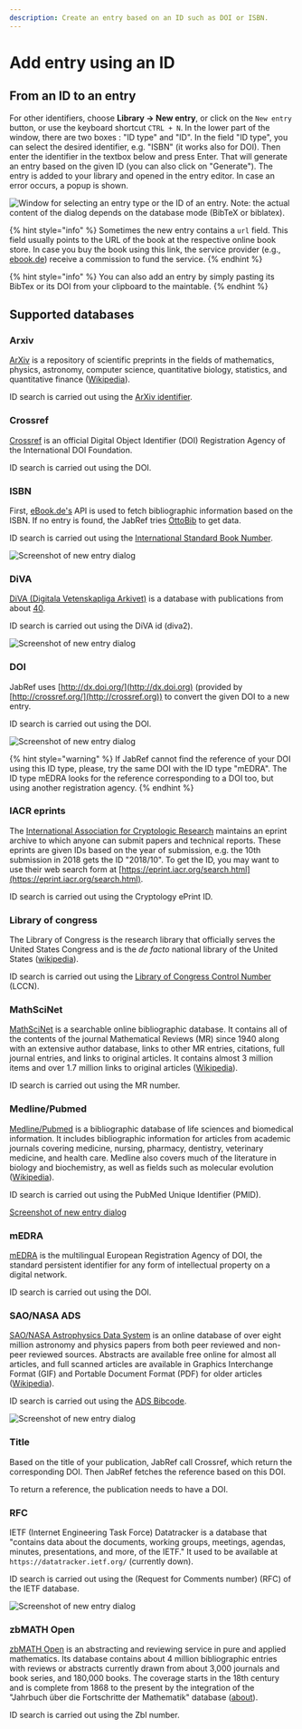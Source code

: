 ```yaml
---
description: Create an entry based on an ID such as DOI or ISBN.
---
```


# Add entry using an ID

## From an ID to an entry

For other identifiers, choose **Library → New entry**, or click on the `New entry` button, or use the keyboard shortcut `CTRL + N`. In the lower part of the window, there are two boxes : "ID type" and "ID". In the field "ID type", you can select the desired identifier, e.g. "ISBN" (it works also for DOI). Then enter the identifier in the textbox below and press Enter. That will generate an entry based on the given ID (you can also click on "Generate"). The entry is added to your library and opened in the entry editor. In case an error occurs, a popup is shown.

![Window for selecting an entry type or the ID of an entry. Note: the actual content of the dialog depends on the database mode (BibTeX or biblatex).](<../.gitbook/assets/jabref-5.3-selectentrytype (1).png>)

{% hint style="info" %}
Sometimes the new entry contains a `url` field. This field usually points to the URL of the book at the respective online book store. In case you buy the book using this link, the service provider (e.g., [ebook.de](https://www.ebook.de)) receive a commission to fund the service.
{% endhint %}

{% hint style="info" %}
You can also add an entry by simply pasting its BibTex or its DOI from your clipboard to the maintable.
{% endhint %}

## Supported databases

### Arxiv

[ArXiv](https://arxiv.org) is a repository of scientific preprints in the fields of mathematics, physics, astronomy, computer science, quantitative biology, statistics, and quantitative finance ([Wikipedia](https://en.wikipedia.org/wiki/ArXiv)).

ID search is carried out using the [ArXiv identifier](https://arxiv.org/help/arxiv_identifier).

### Crossref

[Crossref](https://en.wikipedia.org/wiki/Crossref) is an official Digital Object Identifier (DOI) Registration Agency of the International DOI Foundation.

ID search is carried out using the DOI.

### ISBN

First, [eBook.de's](https://www.ebook.de/de/) API is used to fetch bibliographic information based on the ISBN. If no entry is found, the JabRef tries [OttoBib](https://www.ottobib.com) to get data.

ID search is carried out using the [International Standard Book Number](https://en.wikipedia.org/wiki/International_Standard_Book_Number).

![Screenshot of new entry dialog](<../.gitbook/assets/newentrychoosetype-idgeneratorhighlighted-isbn (8).png>)

### DiVA

[DiVA (Digitala Vetenskapliga Arkivet)](https://www.info.diva-portal.org/w/diva/om-diva/) is a database with publications from about [40](https://www.diva-portal.org/smash/aboutdiva.jsf?dswid=-7604).

ID search is carried out using the DiVA id (diva2).

![Screenshot of new entry dialog](<../.gitbook/assets/newentrychoosetype-idgeneratorhighlighted-diva (1).png>)

### DOI

JabRef uses [http://dx.doi.org/](http://dx.doi.org) (provided by [http://crossref.org/](http://crossref.org)) to convert the given DOI to a new entry.

ID search is carried out using the DOI.

![Screenshot of new entry dialog](<../.gitbook/assets/newentrychoosetype-idgeneratorhighlighted (1).png>)

{% hint style="warning" %}
If JabRef cannot find the reference of your DOI using this ID type, please, try the same DOI with the ID type "mEDRA". The ID type mEDRA looks for the reference corresponding to a DOI too, but using another registration agency.
{% endhint %}

### IACR eprints

The [International Association for Cryptologic Research](https://www.iacr.org) maintains an eprint archive to which anyone can submit papers and technical reports. These eprints are given IDs based on the year of submission, e.g. the 10th submission in 2018 gets the ID "2018/10". To get the ID, you may want to use their web search form at [https://eprint.iacr.org/search.html](https://eprint.iacr.org/search.html).

ID search is carried out using the Cryptology ePrint ID.

### Library of congress

The Library of Congress is the research library that officially serves the United States Congress and is the _de facto_ national library of the United States ([wikipedia](https://en.wikipedia.org/wiki/Library_of_Congress)).

ID search is carried out using the [Library of Congress Control Number](https://en.wikipedia.org/wiki/Library_of_Congress_Control_Number) (LCCN).

### MathSciNet

[MathSciNet](http://www.ams.org/mathscinet/) is a searchable online bibliographic database. It contains all of the contents of the journal Mathematical Reviews (MR) since 1940 along with an extensive author database, links to other MR entries, citations, full journal entries, and links to original articles. It contains almost 3 million items and over 1.7 million links to original articles ([Wikipedia](https://en.wikipedia.org/wiki/MathSciNet)).

ID search is carried out using the MR number.

### Medline/Pubmed

[Medline/Pubmed](https://www.nlm.nih.gov/bsd/medline.html) is a bibliographic database of life sciences and biomedical information. It includes bibliographic information for articles from academic journals covering medicine, nursing, pharmacy, dentistry, veterinary medicine, and health care. Medline also covers much of the literature in biology and biochemistry, as well as fields such as molecular evolution ([Wikipedia](https://en.wikipedia.org/wiki/MEDLINE)).

ID search is carried out using the PubMed Unique Identifier (PMID).

[Screenshot of new entry dialog](https://github.com/JabRef/user-documentation/tree/4fe3bfdabd1204001f27cb7b138818d58c0ea1d0/en/.gitbook/assets/newentrychoosetype-idgeneratorhighlighted-medline.png)

### mEDRA

[mEDRA](https://www.medra.org) is the multilingual European Registration Agency of DOI, the standard persistent identifier for any form of intellectual property on a digital network.

ID search is carried out using the DOI.

### SAO/NASA ADS

[SAO/NASA Astrophysics Data System](http://www.adsabs.harvard.edu) is an online database of over eight million astronomy and physics papers from both peer reviewed and non-peer reviewed sources. Abstracts are available free online for almost all articles, and full scanned articles are available in Graphics Interchange Format (GIF) and Portable Document Format (PDF) for older articles ([Wikipedia](https://en.wikipedia.org/wiki/Astrophysics_Data_System)).

ID search is carried out using the [ADS Bibcode](http://adsabs.github.io/help/actions/bibcode).

![Screenshot of new entry dialog](<../.gitbook/assets/newentrychoosetype-idgeneratorhighlighted-ads (1).png>)

### Title

Based on the title of your publication, JabRef call Crossref, which return the corresponding DOI. Then JabRef fetches the reference based on this DOI.

To return a reference, the publication needs to have a DOI.

### RFC

IETF (Internet Engineering Task Force) Datatracker is a database that "contains data about the documents, working groups, meetings, agendas, minutes, presentations, and more, of the IETF." It used to be available at `https://datatracker.ietf.org/` (currently down).

ID search is carried out using the (Request for Comments number) (RFC) of the IETF database.

![Screenshot of new entry dialog](<../.gitbook/assets/newentrychoosetype-idgeneratorhighlighted-rfc (1).png>)

### zbMATH Open

[zbMATH Open](https://zbmath.org) is an abstracting and reviewing service in pure and applied mathematics. Its database contains about 4 million bibliographic entries with reviews or abstracts currently drawn from about 3,000 journals and book series, and 180,000 books. The coverage starts in the 18th century and is complete from 1868 to the present by the integration of the "Jahrbuch über die Fortschritte der Mathematik" database ([about](https://zbmath.org/about/)).

ID search is carried out using the Zbl number.
